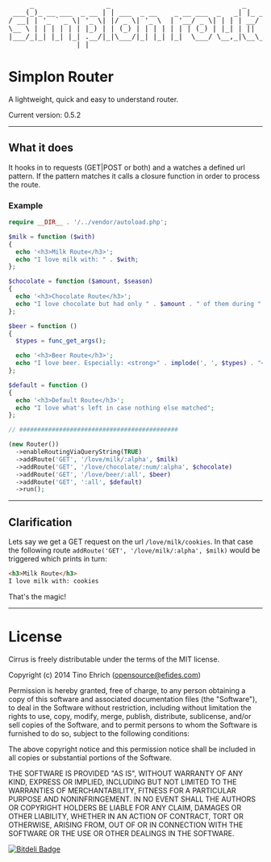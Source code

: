 <pre>
     _                 _                               _
 ___(_)_ __ ___  _ __ | | ___  _ __    _ __ ___  _   _| |_ ___ _ __
/ __| | '_ ` _ \| '_ \| |/ _ \| '_ \  | '__/ _ \| | | | __/ _ \ '__|
\__ \ | | | | | | |_) | | (_) | | | | | | | (_) | |_| | ||  __/ |
|___/_|_| |_| |_| .__/|_|\___/|_| |_| |_|  \___/ \__,_|\__\___|_|
                |_|
</pre>

# Simplon Router

A lightweight, quick and easy to understand router.

Current version: 0.5.2

-------------------------------------------------

## What it does

It hooks in to requests (GET|POST or both) and a watches a defined url pattern.
If the pattern matches it calls a closure function in order to process the route.

### Example

```php
require __DIR__ . '/../vendor/autoload.php';

$milk = function ($with)
{
  echo '<h3>Milk Route</h3>';
  echo "I love milk with: " . $with;
};

$chocolate = function ($amount, $season)
{
  echo '<h3>Chocolate Route</h3>';
  echo "I love chocolate but had only " . $amount . " of them during " . $season;
};

$beer = function ()
{
  $types = func_get_args();

  echo '<h3>Beer Route</h3>';
  echo "I love beer. Especially: <strong>" . implode(', ', $types) . "</strong>";
};

$default = function ()
{
  echo '<h3>Default Route</h3>';
  echo "I love what's left in case nothing else matched";
};

// ############################################

(new Router())
  ->enableRoutingViaQueryString(TRUE)
  ->addRoute('GET', '/love/milk/:alpha', $milk)
  ->addRoute('GET', '/love/chocolate/:num/:alpha', $chocolate)
  ->addRoute('GET', '/love/beer/:all', $beer)
  ->addRoute('GET', ':all', $default)
  ->run();
```

-------------------------------------------------

## Clarification

Lets say we get a GET request on the url ```/love/milk/cookies```. In that case the following route
```addRoute('GET', '/love/milk/:alpha', $milk)``` would be triggered which prints in turn:

```html
<h3>Milk Route</h3>
I love milk with: cookies
```

That's the magic!

-------------------------------------------------

# License

Cirrus is freely distributable under the terms of the MIT license.

Copyright (c) 2014 Tino Ehrich ([opensource@efides.com](mailto:opensource@efides.com))

Permission is hereby granted, free of charge, to any person obtaining a copy of this software and associated documentation files (the "Software"), to deal in the Software without restriction, including without limitation the rights to use, copy, modify, merge, publish, distribute, sublicense, and/or sell copies of the Software, and to permit persons to whom the Software is furnished to do so, subject to the following conditions:

The above copyright notice and this permission notice shall be included in all copies or substantial portions of the Software.

THE SOFTWARE IS PROVIDED "AS IS", WITHOUT WARRANTY OF ANY KIND, EXPRESS OR IMPLIED, INCLUDING BUT NOT LIMITED TO THE WARRANTIES OF MERCHANTABILITY, FITNESS FOR A PARTICULAR PURPOSE AND NONINFRINGEMENT. IN NO EVENT SHALL THE AUTHORS OR COPYRIGHT HOLDERS BE LIABLE FOR ANY CLAIM, DAMAGES OR OTHER LIABILITY, WHETHER IN AN ACTION OF CONTRACT, TORT OR OTHERWISE, ARISING FROM, OUT OF OR IN CONNECTION WITH THE SOFTWARE OR THE USE OR OTHER DEALINGS IN THE SOFTWARE.

[![Bitdeli Badge](https://d2weczhvl823v0.cloudfront.net/fightbulc/simplon_router/trend.png)](https://bitdeli.com/free "Bitdeli Badge")
